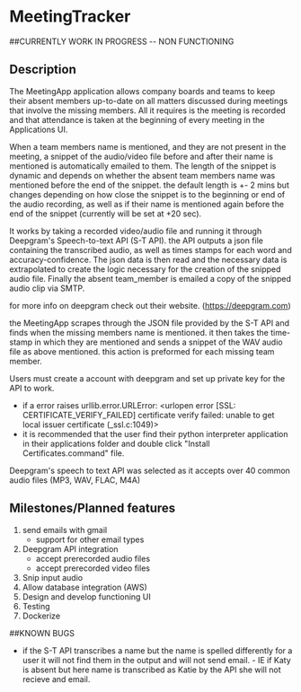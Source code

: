 # MeetingTracker
##CURRENTLY WORK IN PROGRESS -- NON FUNCTIONING
## Description
The MeetingApp application allows company boards and teams to keep their absent members up-to-date on all matters 
discussed during meetings that involve the missing members. All it requires is the meeting is recorded and that 
attendance is taken at the beginning of every meeting in the Applications UI.

When a team members name is mentioned, and they are not present in the meeting, a snippet of the audio/video file 
before and after their name is mentioned is automatically emailed to them. The length of the snippet is dynamic 
and depends on whether the absent team members name was mentioned before the end of the snippet. the default length
is +- 2 mins but changes depending on how close the snippet is to the beginning or end of the audio recording, as well as
if their name is mentioned again before the end of the snippet (currently will be set at +20 sec).

It works by taking a recorded video/audio file and running it through Deepgram's Speech-to-text API (S-T API). 
the API outputs a json file containing the transcribed audio, as well as times stamps for each word and 
accuracy-confidence. The json data is then read and the necessary data is extrapolated to create the logic necessary
for the creation of the snipped audio file. Finally the absent team_member is emailed a copy of the snipped audio clip 
via SMTP.

for more info on deepgram check out their website. (https://deepgram.com) 

the MeetingApp scrapes through the JSON file provided by the S-T API and finds when the missing members name is mentioned. it then takes the time-stamp in which they are mentioned and sends a snippet of the WAV audio file as above mentioned. this action is 
preformed for each missing team member.

Users must create a account with deepgram and set up private key for the API to work.
- if a error raises urllib.error.URLError: <urlopen error [SSL: CERTIFICATE_VERIFY_FAILED] certificate verify failed: unable to get local issuer certificate (_ssl.c:1049)>
- it is recommended that the user find their python interpreter application in their applications folder and double click 
"Install Certificates.command" file.

Deepgram's speech to text API was selected as it accepts over 40 common audio files (MP3, WAV, FLAC, M4A) 

## Milestones/Planned features
1. send emails with gmail
   - support for other email types
2. Deepgram API integration
   - accept prerecorded audio files
   - accept prerecorded video files
3. Snip input audio
4. Allow database integration (AWS)
5. Design and develop functioning UI
6. Testing
7. Dockerize


##KNOWN BUGS
- if the S-T API transcribes a name but the name is spelled differently for a user it will not find them in the output and will not send email.
      - IE if Katy is absent but here name is transcribed as Katie by the API she will not recieve and email.
